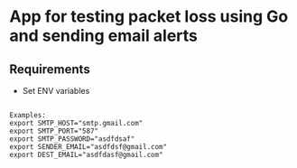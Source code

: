# App for testing packet loss using Go and sending email alerts


## Requirements

- Set ENV variables

```

Examples:
export SMTP_HOST="smtp.gmail.com"
export SMTP_PORT="587"
export SMTP_PASSWORD="asdfdsaf"
export SENDER_EMAIL="asdfdsf@gmail.com"
export DEST_EMAIL="asdfdasf@gmail.com"
```

